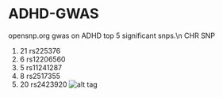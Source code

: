 # ADHD-GWAS
opensnp.org gwas on ADHD
top 5 significant snps.\n
     CHR   SNP
  1. 21 rs225376
  2. 6  rs12206560
  3. 5  rs11241287
  4. 8  rs2517355
  5. 20 rs2423920
![alt tag]()
